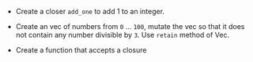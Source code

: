 * Create a closer `add_one` to add 1 to an integer.

* Create an vec of numbers from `0` ... `100`, mutate the vec so that
  it does not contain any number divisible by `3`. Use `retain` method of Vec.

* Create a function that accepts a closure